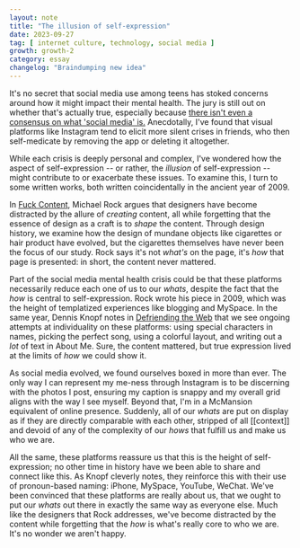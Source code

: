 ```yaml
---
layout: note
title: "The illusion of self-expression"
date: 2023-09-27
tag: [ internet culture, technology, social media ]
growth: growth-2
category: essay
changelog: "Braindumping new idea"
---
```


It's no secret that social media use among teens has stoked concerns around how it might impact their mental health. The jury is still out on whether that's actually true, especially because [there isn't even a consensus on what 'social media' is.](https://www.nytimes.com/2023/06/17/upshot/social-media-teen-mental-health.html) Anecdotally, I've found that visual platforms like Instagram tend to elicit more silent crises in friends, who then self-medicate by removing the app or deleting it altogether.

While each crisis is deeply personal and complex, I've wondered how the aspect of self-expression -- or rather, the *illusion* of self-expression -- might contribute to or exacerbate these issues. To examine this, I turn to some written works, both written coincidentally in the ancient year of 2009.

In [Fuck Content](https://2x4.org/ideas/2009/fuck-content/), Michael Rock argues that designers have become distracted by the allure of *creating* content, all while forgetting that the essence of design as a craft is to *shape* the content. Through design history, we examine how the design of mundane objects like cigarettes or hair product have evolved, but the cigarettes themselves have never been the focus of our study. Rock says it's not *what's* on the page, it's *how* that page is presented: in short, the content never mattered.

Part of the social media mental health crisis could be that these platforms necessarily reduce each one of us to our *whats*, despite the fact that the *how* is central to self-expression. Rock wrote his piece in 2009, which was the height of templatized experiences like blogging and MySpace. In the same year, Dennis Knopf notes in [Defriending the Web](https://www.are.na/block/89329) that we see ongoing attempts at individuality on these platforms: using special characters in names, picking the perfect song, using a colorful layout, and writing out a *lot* of text in About Me. Sure, the content mattered, but true expression lived at the limits of *how* we could show it.

As social media evolved, we found ourselves boxed in more than ever. The only way I can represent my me-ness through Instagram is to be discerning with the photos I post, ensuring my caption is snappy and my overall grid aligns with the way I see myself. Beyond that, I'm in a McMansion equivalent of online presence. Suddenly, all of our *whats* are put on display as if they are directly comparable with each other, stripped of all [[context]] and devoid of any of the complexity of our *hows* that fulfill us and make us who we are.

All the same, these platforms reassure us that this is the height of self-expression; no other time in history have we been able to share and connect like this. As Knopf cleverly notes, they reinforce this with their use of pronoun-based naming: iPhone, MySpace, YouTube, WeChat. We've been convinced that these platforms are really about us, that we ought to put our *whats* out there in exactly the same way as everyone else. Much like the designers that Rock addresses, we've become distracted by the content while forgetting that the *how* is what's really core to who we are. It's no wonder we aren't happy.